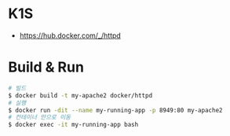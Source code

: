 # K1S
- https://hub.docker.com/_/httpd

# Build & Run
```bash
# 빌드
$ docker build -t my-apache2 docker/httpd
# 실행
$ docker run -dit --name my-running-app -p 8949:80 my-apache2
# 컨테이너 안으로 이동
$ docker exec -it my-running-app bash
``` 
